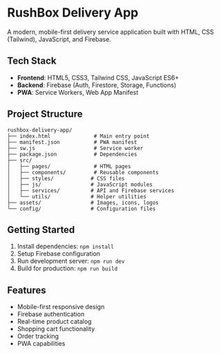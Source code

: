# RushBox Delivery App

A modern, mobile-first delivery service application built with HTML, CSS (Tailwind), JavaScript, and Firebase.

## Tech Stack
- **Frontend**: HTML5, CSS3, Tailwind CSS, JavaScript ES6+
- **Backend**: Firebase (Auth, Firestore, Storage, Functions)
- **PWA**: Service Workers, Web App Manifest

## Project Structure
```
rushbox-delivery-app/
├── index.html              # Main entry point
├── manifest.json           # PWA manifest
├── sw.js                   # Service worker
├── package.json            # Dependencies
├── src/
│   ├── pages/              # HTML pages
│   ├── components/         # Reusable components
│   ├── styles/            # CSS files
│   ├── js/                # JavaScript modules
│   ├── services/          # API and Firebase services
│   └── utils/             # Helper utilities
├── assets/                # Images, icons, logos
└── config/                # Configuration files
```

## Getting Started
1. Install dependencies: `npm install`
2. Setup Firebase configuration
3. Run development server: `npm run dev`
4. Build for production: `npm run build`

## Features
- Mobile-first responsive design
- Firebase authentication
- Real-time product catalog
- Shopping cart functionality
- Order tracking
- PWA capabilities
